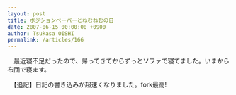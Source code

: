 ```yaml
---
layout: post
title: ポジションペーパーとねむねむの日
date: 2007-06-15 00:00:00 +0900
author: Tsukasa OISHI
permalink: /articles/166
---
```


　最近寝不足だったので、帰ってきてからずっとソファで寝てました。いまから布団で寝ます。

　【追記】日記の書き込みが超速くなりました。fork最高!

